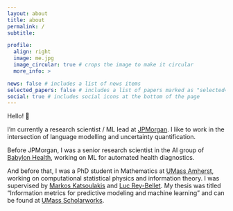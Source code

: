 ```yaml
---
layout: about
title: about
permalink: /
subtitle:

profile:
  align: right
  image: me.jpg
  image_circular: true # crops the image to make it circular
  more_info: >

news: false # includes a list of news items
selected_papers: false # includes a list of papers marked as "selected={true}"
social: true # includes social icons at the bottom of the page
---
```


Hello! 👋

I’m currently a research scientist / ML lead at [JPMorgan](https://www.jpmorgan.com/technology/artificial-intelligence). I like to work in the intersection of language modelling and uncertainty quantification.

Before JPMorgan, I was a senior research scientist in the AI group of [Babylon Health](https://www.babylonhealth.com/), working on ML for automated health diagnostics.

And before that, I was a PhD student in Mathematics at [UMass Amherst](https://www.umass.edu), working on computational statistical physics and information theory. I was supervised by [Markos Katsoulakis](https://people.math.umass.edu/~markos/) and [Luc Rey-Bellet](https://people.math.umass.edu/~lr7q/). My thesis was titled “Information metrics for predictive modeling and machine learning” and can be found at [UMass Scholarworks](https://scholarworks.umass.edu/dissertations_2/1006/).

